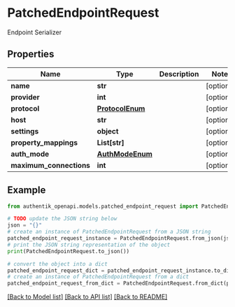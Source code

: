 # PatchedEndpointRequest

Endpoint Serializer

## Properties

Name | Type | Description | Notes
------------ | ------------- | ------------- | -------------
**name** | **str** |  | [optional] 
**provider** | **int** |  | [optional] 
**protocol** | [**ProtocolEnum**](ProtocolEnum.md) |  | [optional] 
**host** | **str** |  | [optional] 
**settings** | **object** |  | [optional] 
**property_mappings** | **List[str]** |  | [optional] 
**auth_mode** | [**AuthModeEnum**](AuthModeEnum.md) |  | [optional] 
**maximum_connections** | **int** |  | [optional] 

## Example

```python
from authentik_openapi.models.patched_endpoint_request import PatchedEndpointRequest

# TODO update the JSON string below
json = "{}"
# create an instance of PatchedEndpointRequest from a JSON string
patched_endpoint_request_instance = PatchedEndpointRequest.from_json(json)
# print the JSON string representation of the object
print(PatchedEndpointRequest.to_json())

# convert the object into a dict
patched_endpoint_request_dict = patched_endpoint_request_instance.to_dict()
# create an instance of PatchedEndpointRequest from a dict
patched_endpoint_request_from_dict = PatchedEndpointRequest.from_dict(patched_endpoint_request_dict)
```
[[Back to Model list]](../README.md#documentation-for-models) [[Back to API list]](../README.md#documentation-for-api-endpoints) [[Back to README]](../README.md)


